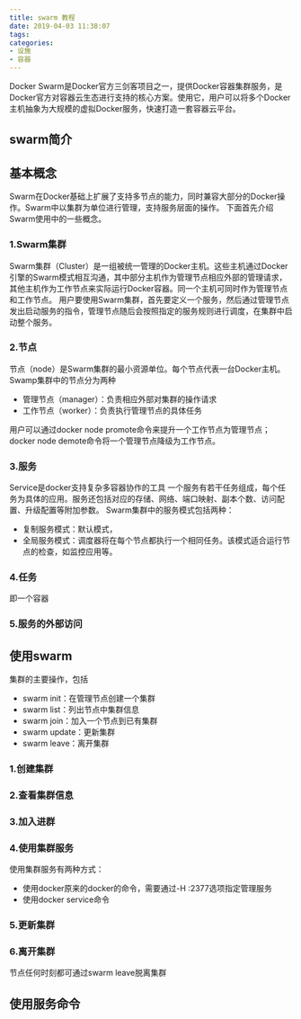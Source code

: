 ```yaml
---
title: swarm 教程
date: 2019-04-03 11:38:07
tags:
categories:
- 设施
- 容器
---
```

Docker Swarm是Docker官方三剑客项目之一，提供Docker容器集群服务，是Docker官方对容器云生态进行支持的核心方案。使用它，用户可以将多个Docker主机抽象为大规模的虚拟Docker服务，快速打造一套容器云平台。
<!-- more -->
## swarm简介
## 基本概念
Swarm在Docker基础上扩展了支持多节点的能力，同时兼容大部分的Docker操作。Swarm中以集群为单位进行管理，支持服务层面的操作。
下面首先介绍Swarm使用中的一些概念。
### 1.Swarm集群
Swarm集群（Cluster）是一组被统一管理的Docker主机。这些主机通过Docker引擎的Swarm模式相互沟通，其中部分主机作为管理节点相应外部的管理请求，其他主机作为工作节点来实际运行Docker容器。同一个主机可同时作为管理节点和工作节点。
用户要使用Swarm集群，首先要定义一个服务，然后通过管理节点发出启动服务的指令，管理节点随后会按照指定的服务规则进行调度，在集群中启动整个服务。
### 2.节点
节点（node）是Swarm集群的最小资源单位。每个节点代表一台Docker主机。
Swamp集群中的节点分为两种
* 管理节点（manager）：负责相应外部对集群的操作请求
* 工作节点（worker）：负责执行管理节点的具体任务

用户可以通过docker node promote命令来提升一个工作节点为管理节点；docker node demote命令将一个管理节点降级为工作节点。
### 3.服务
Service是docker支持复杂多容器协作的工具
一个服务有若干任务组成，每个任务为具体的应用。服务还包括对应的存储、网络、端口映射、副本个数、访问配置、升级配置等附加参数。
Swarm集群中的服务模式包括两种：
* 复制服务模式：默认模式，
* 全局服务模式：调度器将在每个节点都执行一个相同任务。该模式适合运行节点的检查，如监控应用等。

### 4.任务
即一个容器
### 5.服务的外部访问
## 使用swarm
集群的主要操作，包括
* swarm init：在管理节点创建一个集群
* swarm list：列出节点中集群信息
* swarm join：加入一个节点到已有集群
* swarm update：更新集群
* swarm leave：离开集群

### 1.创建集群
### 2.查看集群信息
### 3.加入进群
### 4.使用集群服务
使用集群服务有两种方式：
* 使用docker原来的docker的命令，需要通过-H <manager>:2377选项指定管理服务
* 使用docker service命令

### 5.更新集群
### 6.离开集群
节点任何时刻都可通过swarm leave脱离集群
## 使用服务命令

